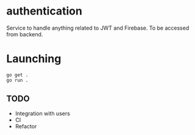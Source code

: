 # authentication

Service to handle anything related to JWT and Firebase.
To be accessed from backend.

# Launching

```
go get .
go run .
```

## TODO

- Integration with users
- CI
- Refactor
